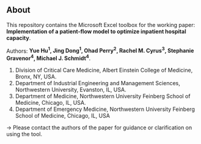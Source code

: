 ## About
This repository contains the Microsoft Excel toolbox for the working paper: **Implementation of a patient-flow model to optimize inpatient hospital capacity**. 

Authors: **Yue Hu<sup>1</sup>, Jing Dong<sup>1</sup>, Ohad Perry<sup>2</sup>, Rachel M. Cyrus<sup>3</sup>, Stephanie Gravenor<sup>4</sup>, Michael J. Schmidt<sup>4</sup>**. 

1.	Division of Critical Care Medicine, Albert Einstein College of Medicine, Bronx, NY, USA.
2.	Department of Industrial Engineering and Management Sciences, Northwestern University, Evanston, IL, USA. 
3.  Department of Medicine, Northwestern University Feinberg School of Medicine, Chicago, IL, USA. 
4.	Department of Emergency Medicine, Northwestern University Feinberg School of Medicine, Chicago, IL, USA

-> Please contact the authors of the paper for guidance or clarification on using the tool.
